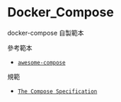 # Docker_Compose
docker-compose 自製範本

參考範本
- [`awesome-compose`](https://github.com/docker/awesome-compose)

規範
- [`The Compose Specification`](https://github.com/compose-spec/compose-spec/blob/master/spec.md)
